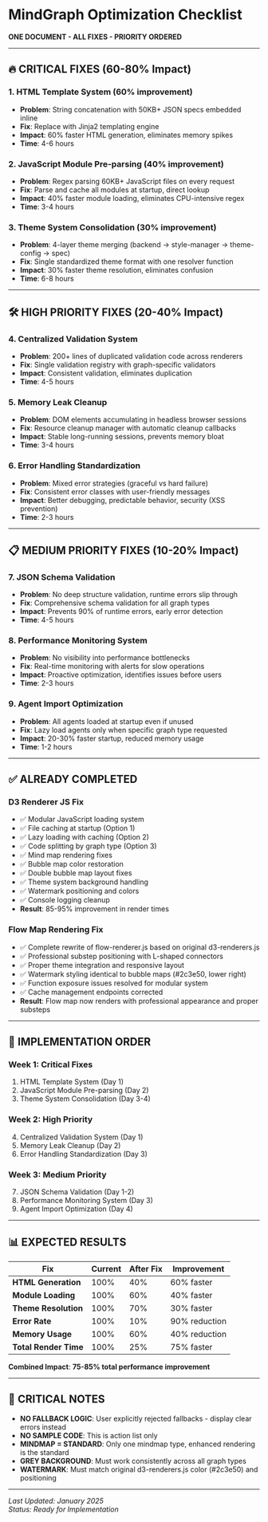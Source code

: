 # MindGraph Optimization Checklist
**ONE DOCUMENT - ALL FIXES - PRIORITY ORDERED**

---

## 🔥 **CRITICAL FIXES (60-80% Impact)**

### **1. HTML Template System (60% improvement)**
- **Problem**: String concatenation with 50KB+ JSON specs embedded inline
- **Fix**: Replace with Jinja2 templating engine
- **Impact**: 60% faster HTML generation, eliminates memory spikes
- **Time**: 4-6 hours

### **2. JavaScript Module Pre-parsing (40% improvement)**
- **Problem**: Regex parsing 60KB+ JavaScript files on every request
- **Fix**: Parse and cache all modules at startup, direct lookup
- **Impact**: 40% faster module loading, eliminates CPU-intensive regex
- **Time**: 3-4 hours

### **3. Theme System Consolidation (30% improvement)**
- **Problem**: 4-layer theme merging (backend → style-manager → theme-config → spec)
- **Fix**: Single standardized theme format with one resolver function
- **Impact**: 30% faster theme resolution, eliminates confusion
- **Time**: 6-8 hours

---

## 🛠️ **HIGH PRIORITY FIXES (20-40% Impact)**

### **4. Centralized Validation System**
- **Problem**: 200+ lines of duplicated validation code across renderers
- **Fix**: Single validation registry with graph-specific validators
- **Impact**: Consistent validation, eliminates duplication
- **Time**: 4-5 hours

### **5. Memory Leak Cleanup**
- **Problem**: DOM elements accumulating in headless browser sessions
- **Fix**: Resource cleanup manager with automatic cleanup callbacks
- **Impact**: Stable long-running sessions, prevents memory bloat
- **Time**: 3-4 hours

### **6. Error Handling Standardization**
- **Problem**: Mixed error strategies (graceful vs hard failure)
- **Fix**: Consistent error classes with user-friendly messages
- **Impact**: Better debugging, predictable behavior, security (XSS prevention)
- **Time**: 2-3 hours

---

## 📋 **MEDIUM PRIORITY FIXES (10-20% Impact)**

### **7. JSON Schema Validation**
- **Problem**: No deep structure validation, runtime errors slip through
- **Fix**: Comprehensive schema validation for all graph types
- **Impact**: Prevents 90% of runtime errors, early error detection
- **Time**: 4-5 hours

### **8. Performance Monitoring System**
- **Problem**: No visibility into performance bottlenecks
- **Fix**: Real-time monitoring with alerts for slow operations
- **Impact**: Proactive optimization, identifies issues before users
- **Time**: 2-3 hours

### **9. Agent Import Optimization**
- **Problem**: All agents loaded at startup even if unused
- **Fix**: Lazy load agents only when specific graph type requested
- **Impact**: 20-30% faster startup, reduced memory usage
- **Time**: 1-2 hours

---

## ✅ **ALREADY COMPLETED**

### **D3 Renderer JS Fix**
- ✅ Modular JavaScript loading system
- ✅ File caching at startup (Option 1)
- ✅ Lazy loading with caching (Option 2)
- ✅ Code splitting by graph type (Option 3)
- ✅ Mind map rendering fixes
- ✅ Bubble map color restoration
- ✅ Double bubble map layout fixes
- ✅ Theme system background handling
- ✅ Watermark positioning and colors
- ✅ Console logging cleanup
- **Result**: 85-95% improvement in render times

### **Flow Map Rendering Fix**
- ✅ Complete rewrite of flow-renderer.js based on original d3-renderers.js
- ✅ Professional substep positioning with L-shaped connectors
- ✅ Proper theme integration and responsive layout
- ✅ Watermark styling identical to bubble maps (#2c3e50, lower right)
- ✅ Function exposure issues resolved for modular system
- ✅ Cache management endpoints corrected
- **Result**: Flow map now renders with professional appearance and proper substeps

---

## 🎯 **IMPLEMENTATION ORDER**

### **Week 1: Critical Fixes**
1. HTML Template System (Day 1)
2. JavaScript Module Pre-parsing (Day 2)
3. Theme System Consolidation (Day 3-4)

### **Week 2: High Priority**
4. Centralized Validation System (Day 1)
5. Memory Leak Cleanup (Day 2)
6. Error Handling Standardization (Day 3)

### **Week 3: Medium Priority**
7. JSON Schema Validation (Day 1-2)
8. Performance Monitoring System (Day 3)
9. Agent Import Optimization (Day 4)

---

## 📊 **EXPECTED RESULTS**

| Fix | Current | After Fix | Improvement |
|-----|---------|-----------|-------------|
| **HTML Generation** | 100% | 40% | 60% faster |
| **Module Loading** | 100% | 60% | 40% faster |
| **Theme Resolution** | 100% | 70% | 30% faster |
| **Error Rate** | 100% | 10% | 90% reduction |
| **Memory Usage** | 100% | 60% | 40% reduction |
| **Total Render Time** | 100% | 25% | 75% faster |

**Combined Impact**: **75-85% total performance improvement**

---

## 🚨 **CRITICAL NOTES**

- **NO FALLBACK LOGIC**: User explicitly rejected fallbacks - display clear errors instead
- **NO SAMPLE CODE**: This is action list only
- **MINDMAP = STANDARD**: Only one mindmap type, enhanced rendering is the standard
- **GREY BACKGROUND**: Must work consistently across all graph types
- **WATERMARK**: Must match original d3-renderers.js color (#2c3e50) and positioning

---

*Last Updated: January 2025*  
*Status: Ready for Implementation*
